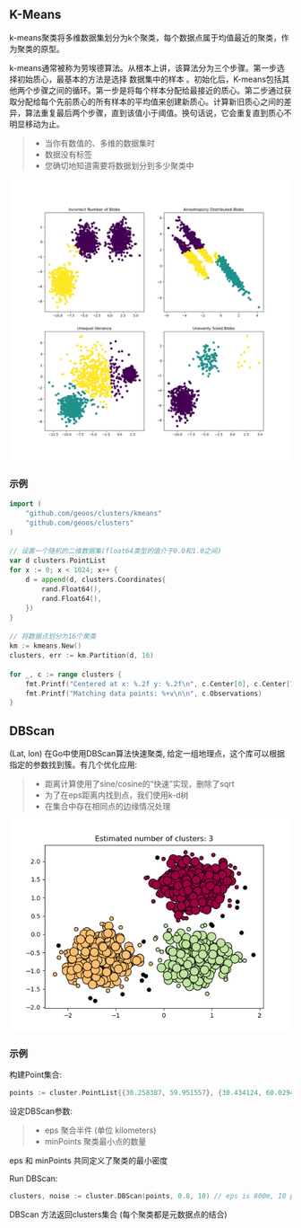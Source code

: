 ## K-Means
k-means聚类将多维数据集划分为k个聚类，每个数据点属于均值最近的聚类，作为聚类的原型。

k-means通常被称为劳埃德算法。从根本上讲，该算法分为三个步骤。第一步选择初始质心，最基本的方法是选择 数据集中的样本 。初始化后，K-means包括其他两个步骤之间的循环。第一步是将每个样本分配给最接近的质心。第二步通过获取分配给每个先前质心的所有样本的平均值来创建新质心。计算新旧质心之间的差异，算法重复最后两个步骤，直到该值小于阈值。换句话说，它会重复直到质心不明显移动为止。

> * 当你有数值的、多维的数据集时
> * 数据没有标签
> * 您确切地知道需要将数据划分到多少聚类中

![图片](images/kmeans.png)

### 示例
```go
import (
	"github.com/geoos/clusters/kmeans"
	"github.com/geoos/clusters"
)

// 设置一个随机的二维数据集(float64类型的值介于0.0和1.0之间)
var d clusters.PointList
for x := 0; x < 1024; x++ {
	d = append(d, clusters.Coordinates{
		rand.Float64(),
		rand.Float64(),
	})
}

// 将数据点划分为16个聚类
km := kmeans.New()
clusters, err := km.Partition(d, 16)

for _, c := range clusters {
	fmt.Printf("Centered at x: %.2f y: %.2f\n", c.Center[0], c.Center[1])
	fmt.Printf("Matching data points: %+v\n\n", c.Observations)
}
```

## DBScan

(Lat, lon) 在Go中使用DBScan算法快速聚类,
给定一组地理点，这个库可以根据指定的参数找到簇。有几个优化应用:

> * 距离计算使用了sine/cosine的“快速”实现，删除了sqrt
> * 为了在eps距离内找到点，我们使用k-d树
> * 在集合中存在相同点的边缘情况处理

![图片](images/dbscan.png)
### 示例
构建Point集合:
```go
points := cluster.PointList{{30.258387, 59.951557}, {30.434124, 60.029499}, ...}
```
设定DBScan参数:

> * eps 聚合半件 (单位 kilometers)
> * minPoints 聚类最小点的数量

eps 和 minPoints 共同定义了聚类的最小密度

Run DBScan:
```go
clusters, noise := cluster.DBScan(points, 0.8, 10) // eps is 800m, 10 points minimum in eps-neighborhood

```
DBScan 方法返回clusters集合 (每个聚类都是元数据点的结合)